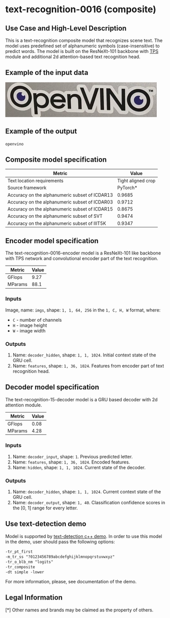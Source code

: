 # text-recognition-0016 (composite)

## Use Case and High-Level Description

This is a text-recognition composite model that recognizes scene text.
The model uses predefined set of alphanumeric symbols (case-insensitive) to predict words.
The model is built on the ResNeXt-101 backbone with [TPS](https://arxiv.org/abs/1603.03915) module and additional 2d attention-based text recognition head.

## Example of the input data

![](./assets/text-recognition-0016.jpg)

## Example of the output

`openvino`

## Composite model specification

| Metric                                         | Value              |
| ---------------------------------------------- | ------------------ |
| Text location requirements                     | Tight aligned crop |
| Source framework                               | PyTorch\*          |
| Accuracy on the alphanumeric subset of ICDAR13 | 0.9685             |
| Accuracy on the alphanumeric subset of ICDAR03 | 0.9712             |
| Accuracy on the alphanumeric subset of ICDAR15 | 0.8675             |
| Accuracy on the alphanumeric subset of SVT     | 0.9474             |
| Accuracy on the alphanumeric subset of IIIT5K  | 0.9347             |

## Encoder model specification

The text-recognition-0016-encoder model is a ResNeXt-101 like backbone with TPS network and convolutional encoder part of the text recognition.

| Metric  | Value |
| ------- | ----- |
| GFlops  | 9.27  |
| MParams | 88.1  |

### Inputs

Image, name: `imgs`, shape: `1, 1, 64, 256` in the `1, C, H, W` format, where:

- `C` - number of channels
- `H` - image height
- `W` - image width


### Outputs

1.	Name: `decoder_hidden`, shape: `1, 1, 1024`. Initial context state of the GRU cell.
2.	Name: `features`, shape: `1, 36, 1024`. Features from encoder part of text recognition head.

## Decoder model specification

The text-recognition-15-decoder model is a GRU based decoder with 2d attention module.

| Metric  | Value |
| ------- | ----- |
| GFlops  | 0.08  |
| MParams | 4.28  |

### Inputs

1.	Name: `decoder_input`, shape: `1`. Previous predicted letter.
2.	Name: `features`, shape: `1, 36, 1024`. Encoded features.
3.	Name: `hidden`, shape: `1, 1, 1024`. Current state of the decoder.

### Outputs

1.	Name: `decoder_hidden`, shape: `1, 1, 1024`. Current context state of the GRU cell.
2.	Name: `decoder_output`, shape: `1, 40`. Classification confidence scores in the [0, 1] range
    for every letter.
## Use text-detection demo

Model is supported by [text-detection c++ demo](../../../demos/text_detection_demo/cpp/README.md). In order to use this model in the demo, user should pass the following options:
```
-tr_pt_first
-m_tr_ss "?0123456789abcdefghijklmnopqrstuvwxyz"
-tr_o_blb_nm "logits"
-tr_composite
-dt simple -lower
```

For more information, please, see documentation of the demo.
## Legal Information
[*] Other names and brands may be claimed as the property of others.
